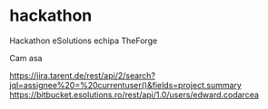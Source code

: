 # hackathon
Hackathon eSolutions echipa TheForge

Cam asa

https://jira.tarent.de/rest/api/2/search?jql=assignee%20=%20currentuser()&fields=project,summary
https://bitbucket.esolutions.ro/rest/api/1.0/users/edward.codarcea
